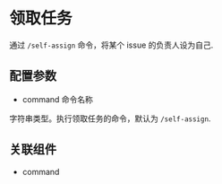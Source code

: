 # 领取任务

通过 `/self-assign` 命令，将某个 issue 的负责人设为自己.

## 配置参数

- command 命令名称

字符串类型。执行领取任务的命令，默认为 `/self-assign`.

## 关联组件

- command
